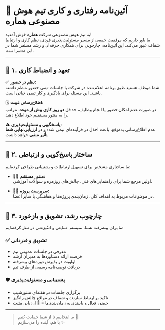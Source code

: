 # 📜 آئین‌نامه رفتاری و کاری تیم هوش مصنوعی هماره

به تیم هوش مصنوعی شرکت **هماره** خوش آمدید!  
ما باور داریم که موفقیت جمعی از مسیر مسئولیت‌پذیری فردی، نظم کاری و ارتباط شفاف عبور می‌کند. این آئین‌نامه، چارچوبی برای همکاری حرفه‌ای و رشد مستمر شما در این مسیر است.

---

## 🧭 ۱. تعهد و انضباط کاری

✅ **نظم در حضور:**  
شما موظف هستید طبق برنامه اعلام‌شده در شرکت یا جلسات تیمی حضور منظم داشته باشید. این مسئله برای یادگیری و کار تیمی حیاتی است.

🗓️ **اطلاع‌رسانی غیبت:**  
در صورت عدم امکان حضور یا انجام وظایف، حداقل **دو روز کاری پیش از موعد**، مراتب را به منتور مستقیم خود اطلاع دهید.

⚠️ **پاسخگویی و مسئولیت‌پذیری:**  
عدم اطلاع‌رسانی به‌موقع، باعث اخلال در فرآیندهای تیمی شده و در **ارزیابی نهایی شما تأثیر منفی** خواهد داشت.

---

## 🤝 ۲. ساختار پاسخ‌گویی و ارتباطی

ما ساختاری مشخص برای تسهیل ارتباطات و پشتیبانی طراحی کرده‌ایم:

- 👨‍🏫 **منتور مستقیم:**  
اولین مرجع شما برای راهنمایی‌های فنی، چالش‌های روزمره و سوالات آموزشی.

- 🧑‍💼 **سرپرست پروژه:**  
در موضوعات مربوط به اهداف کلی، زمان‌بندی پروژه‌ها و هماهنگی با سایر اعضا.

---

## 🎯 ۳. چارچوب رشد، تشویق و بازخورد

ما برای پیشرفت شما، سیستم حمایتی و انگیزشی در نظر گرفته‌ایم:

### ✅ تشویق و قدردانی
- معرفی در جلسات عمومی تیم
- فرصت ارائه دستاوردها به مدیران ارشد
- اولویت در پذیرش دوره‌های پیشرفته
- دریافت توصیه‌نامه رسمی از طرف تیم

### 🛡️ پشتیبانی و مسئولیت‌پذیری
- برگزاری جلسات دو هفته‌ای منتورشیپ
- تاکید بر ارتباط سازنده و شفاف در مواقع چالش‌برانگیز
- حضور فعال و پایبندی به زمان‌بندی‌ها = 🔑 ارزیابی مثبت

---

> ما اینجاییم تا از شما حمایت کنیم 💪  
> با هم، آینده را می‌سازیم ✨

